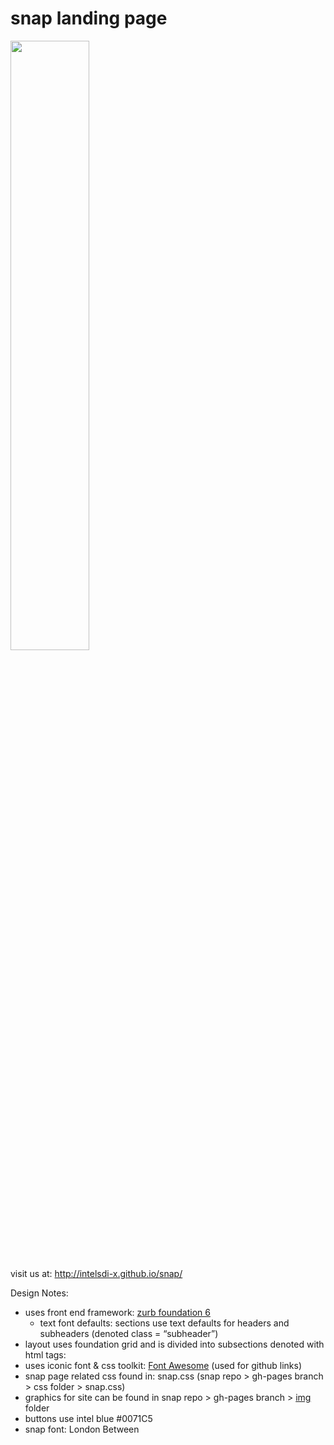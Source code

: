 # snap landing page

<img src="https://cloud.githubusercontent.com/assets/1744971/13930753/6f676b34-ef5d-11e5-97be-8503562cd5fe.png" width="50%">


visit us at: http://intelsdi-x.github.io/snap/


Design Notes:
* uses front end framework: [zurb foundation 6](http://foundation.zurb.com/)
    * text font defaults: sections use text defaults for headers and subheaders (denoted class = “subheader”)
* layout uses foundation grid and is divided into subsections denoted with html tags: <section></section> 
* uses iconic font & css toolkit: [Font Awesome](https://fortawesome.github.io/Font-Awesome/) (used for github links)
* snap page related css found in: snap.css (snap repo > gh-pages branch > css folder > snap.css)
* graphics for site can be found in snap repo > gh-pages branch > [img](https://github.com/sarahhan88/snap/tree/gh-pages/img) folder
* buttons use intel blue #0071C5
* snap font: London Between

